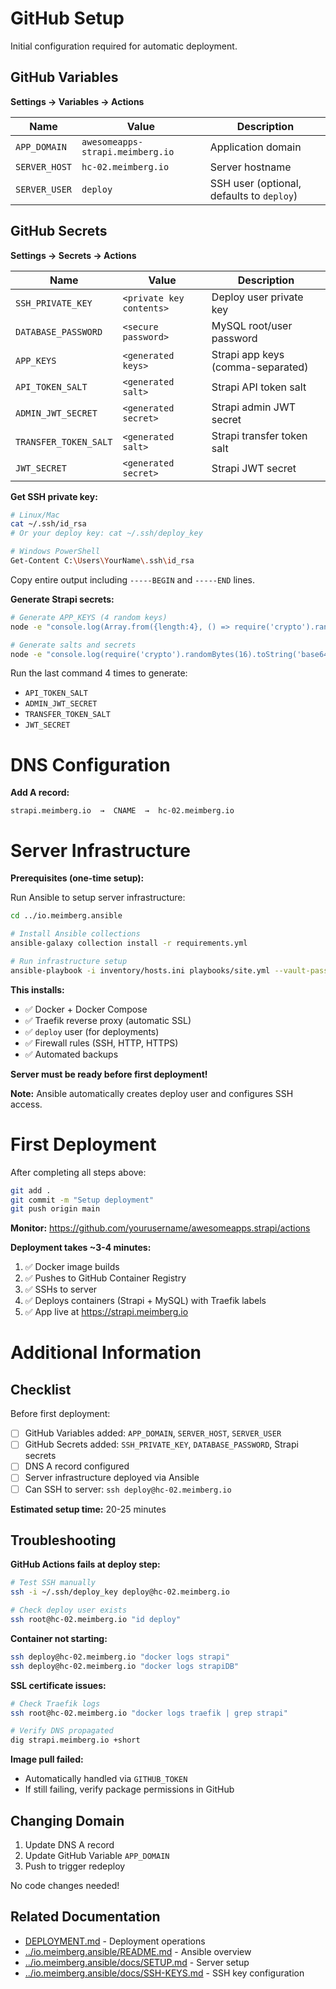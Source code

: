 # GitHub Setup

Initial configuration required for automatic deployment.

## GitHub Variables

**Settings → Variables → Actions**

| Name | Value | Description |
|------|-------|-------------|
| `APP_DOMAIN` | `awesomeapps-strapi.meimberg.io` | Application domain |
| `SERVER_HOST` | `hc-02.meimberg.io` | Server hostname |
| `SERVER_USER` | `deploy` | SSH user (optional, defaults to `deploy`) |

## GitHub Secrets

**Settings → Secrets → Actions**

| Name | Value | Description |
|------|-------|-------------|
| `SSH_PRIVATE_KEY` | `<private key contents>` | Deploy user private key |
| `DATABASE_PASSWORD` | `<secure password>` | MySQL root/user password |
| `APP_KEYS` | `<generated keys>` | Strapi app keys (comma-separated) |
| `API_TOKEN_SALT` | `<generated salt>` | Strapi API token salt |
| `ADMIN_JWT_SECRET` | `<generated secret>` | Strapi admin JWT secret |
| `TRANSFER_TOKEN_SALT` | `<generated salt>` | Strapi transfer token salt |
| `JWT_SECRET` | `<generated secret>` | Strapi JWT secret |

**Get SSH private key:**
```bash
# Linux/Mac
cat ~/.ssh/id_rsa
# Or your deploy key: cat ~/.ssh/deploy_key

# Windows PowerShell
Get-Content C:\Users\YourName\.ssh\id_rsa
```

Copy entire output including `-----BEGIN` and `-----END` lines.

**Generate Strapi secrets:**
```bash
# Generate APP_KEYS (4 random keys)
node -e "console.log(Array.from({length:4}, () => require('crypto').randomBytes(16).toString('base64')).join(','))"

# Generate salts and secrets
node -e "console.log(require('crypto').randomBytes(16).toString('base64'))"
```

Run the last command 4 times to generate:
- `API_TOKEN_SALT`
- `ADMIN_JWT_SECRET`
- `TRANSFER_TOKEN_SALT`
- `JWT_SECRET`



# DNS Configuration

**Add A record:**
```
strapi.meimberg.io  →  CNAME  →  hc-02.meimberg.io
```

# Server Infrastructure

**Prerequisites (one-time setup):**

Run Ansible to setup server infrastructure:

```bash
cd ../io.meimberg.ansible

# Install Ansible collections
ansible-galaxy collection install -r requirements.yml

# Run infrastructure setup
ansible-playbook -i inventory/hosts.ini playbooks/site.yml --vault-password-file vault_pass
```

**This installs:**
- ✅ Docker + Docker Compose
- ✅ Traefik reverse proxy (automatic SSL)
- ✅ `deploy` user (for deployments)
- ✅ Firewall rules (SSH, HTTP, HTTPS)
- ✅ Automated backups

**Server must be ready before first deployment!**

**Note:** Ansible automatically creates deploy user and configures SSH access.



# First Deployment

After completing all steps above:

```bash
git add .
git commit -m "Setup deployment"
git push origin main
```

**Monitor:** https://github.com/yourusername/awesomeapps.strapi/actions

**Deployment takes ~3-4 minutes:**
1. ✅ Docker image builds
2. ✅ Pushes to GitHub Container Registry
3. ✅ SSHs to server
4. ✅ Deploys containers (Strapi + MySQL) with Traefik labels
5. ✅ App live at https://strapi.meimberg.io

# Additional Information

## Checklist

Before first deployment:

- [ ] GitHub Variables added: `APP_DOMAIN`, `SERVER_HOST`, `SERVER_USER`
- [ ] GitHub Secrets added: `SSH_PRIVATE_KEY`, `DATABASE_PASSWORD`, Strapi secrets
- [ ] DNS A record configured
- [ ] Server infrastructure deployed via Ansible
- [ ] Can SSH to server: `ssh deploy@hc-02.meimberg.io`

**Estimated setup time:** 20-25 minutes


## Troubleshooting

**GitHub Actions fails at deploy step:**
```bash
# Test SSH manually
ssh -i ~/.ssh/deploy_key deploy@hc-02.meimberg.io

# Check deploy user exists
ssh root@hc-02.meimberg.io "id deploy"
```

**Container not starting:**
```bash
ssh deploy@hc-02.meimberg.io "docker logs strapi"
ssh deploy@hc-02.meimberg.io "docker logs strapiDB"
```

**SSL certificate issues:**
```bash
# Check Traefik logs
ssh root@hc-02.meimberg.io "docker logs traefik | grep strapi"

# Verify DNS propagated
dig strapi.meimberg.io +short
```

**Image pull failed:**
- Automatically handled via `GITHUB_TOKEN`
- If still failing, verify package permissions in GitHub



## Changing Domain

1. Update DNS A record
2. Update GitHub Variable `APP_DOMAIN`
3. Push to trigger redeploy

No code changes needed!



## Related Documentation

- [DEPLOYMENT.md](DEPLOYMENT.md) - Deployment operations
- [../io.meimberg.ansible/README.md](../io.meimberg.ansible/README.md) - Ansible overview
- [../io.meimberg.ansible/docs/SETUP.md](../io.meimberg.ansible/docs/SETUP.md) - Server setup
- [../io.meimberg.ansible/docs/SSH-KEYS.md](../io.meimberg.ansible/docs/SSH-KEYS.md) - SSH key configuration

